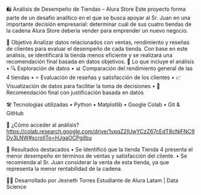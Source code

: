 🛍️ Análisis de Desempeño de Tiendas – Alura Store
Este proyecto forma parte de un desafío analítico en el que se busca apoyar al Sr. Juan en una importante decisión empresarial: 
determinar cuál de sus cuatro tiendas de la cadena Alura Store debería vender para emprender un nuevo negocio.

🎯 Objetivo
Analizar datos relacionados con ventas, rendimiento y reseñas de clientes para evaluar el desempeño de cada tienda. 
Con base en este análisis, se identificará la tienda menos eficiente y se realizará una recomendación final basada en datos objetivos.
🧩 Lo que incluye el análisis
•	🔍 Exploración de datos
•	📊 Comparación del rendimiento general de las 4 tiendas
•	⭐ Evaluación de reseñas y satisfacción de los clientes
•	📈 Visualización de datos para facilitar la toma de decisiones
•	📝 Recomendación final con justificación basada en datos

🛠️ Tecnologías utilizadas
•	Python
•	Matplotlib
•	Google Colab
•	Git & GitHub

🚀 ¿Cómo acceder al análisis?
https://colab.research.google.com/drive/1vpqZ2IUwYCzZ67cEdT8cNiFNC9Dy3LNW#scrollTo=HJgaOCPgjIbu

📌 Resultados destacados
•	Se identificó que la tienda Tienda 4 presenta el menor desempeño en términos de ventas y satisfacción del cliente.
•	Se recomienda al Sr. Juan considerar la venta de esta tienda, ya que representa la menor rentabilidad de la cadena.

👩‍💻 Desarrollado por
Jesneth Torres
Estudiante de Alura Latam | Data Science


